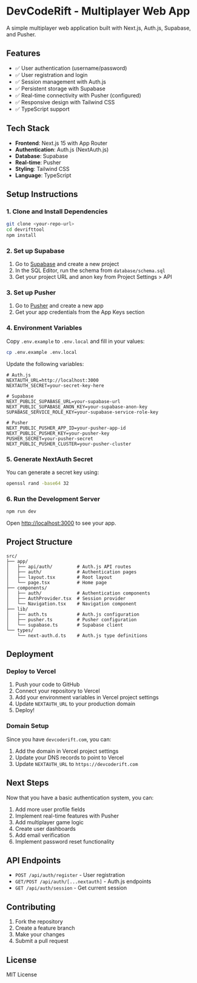 # DevCodeRift - Multiplayer Web App

A simple multiplayer web application built with Next.js, Auth.js, Supabase, and Pusher.

## Features

- ✅ User authentication (username/password)
- ✅ User registration and login
- ✅ Session management with Auth.js
- ✅ Persistent storage with Supabase
- ✅ Real-time connectivity with Pusher (configured)
- ✅ Responsive design with Tailwind CSS
- ✅ TypeScript support

## Tech Stack

- **Frontend**: Next.js 15 with App Router
- **Authentication**: Auth.js (NextAuth.js)
- **Database**: Supabase
- **Real-time**: Pusher
- **Styling**: Tailwind CSS
- **Language**: TypeScript

## Setup Instructions

### 1. Clone and Install Dependencies

```bash
git clone <your-repo-url>
cd devrifttool
npm install
```

### 2. Set up Supabase

1. Go to [Supabase](https://supabase.com) and create a new project
2. In the SQL Editor, run the schema from `database/schema.sql`
3. Get your project URL and anon key from Project Settings > API

### 3. Set up Pusher

1. Go to [Pusher](https://pusher.com) and create a new app
2. Get your app credentials from the App Keys section

### 4. Environment Variables

Copy `.env.example` to `.env.local` and fill in your values:

```bash
cp .env.example .env.local
```

Update the following variables:

```env
# Auth.js
NEXTAUTH_URL=http://localhost:3000
NEXTAUTH_SECRET=your-secret-key-here

# Supabase
NEXT_PUBLIC_SUPABASE_URL=your-supabase-url
NEXT_PUBLIC_SUPABASE_ANON_KEY=your-supabase-anon-key
SUPABASE_SERVICE_ROLE_KEY=your-supabase-service-role-key

# Pusher
NEXT_PUBLIC_PUSHER_APP_ID=your-pusher-app-id
NEXT_PUBLIC_PUSHER_KEY=your-pusher-key
PUSHER_SECRET=your-pusher-secret
NEXT_PUBLIC_PUSHER_CLUSTER=your-pusher-cluster
```

### 5. Generate NextAuth Secret

You can generate a secret key using:

```bash
openssl rand -base64 32
```

### 6. Run the Development Server

```bash
npm run dev
```

Open [http://localhost:3000](http://localhost:3000) to see your app.

## Project Structure

```
src/
├── app/
│   ├── api/auth/         # Auth.js API routes
│   ├── auth/             # Authentication pages
│   ├── layout.tsx        # Root layout
│   └── page.tsx          # Home page
├── components/
│   ├── auth/             # Authentication components
│   ├── AuthProvider.tsx  # Session provider
│   └── Navigation.tsx    # Navigation component
├── lib/
│   ├── auth.ts           # Auth.js configuration
│   ├── pusher.ts         # Pusher configuration
│   └── supabase.ts       # Supabase client
└── types/
    └── next-auth.d.ts    # Auth.js type definitions
```

## Deployment

### Deploy to Vercel

1. Push your code to GitHub
2. Connect your repository to Vercel
3. Add your environment variables in Vercel project settings
4. Update `NEXTAUTH_URL` to your production domain
5. Deploy!

### Domain Setup

Since you have `devcoderift.com`, you can:

1. Add the domain in Vercel project settings
2. Update your DNS records to point to Vercel
3. Update `NEXTAUTH_URL` to `https://devcoderift.com`

## Next Steps

Now that you have a basic authentication system, you can:

1. Add more user profile fields
2. Implement real-time features with Pusher
3. Add multiplayer game logic
4. Create user dashboards
5. Add email verification
6. Implement password reset functionality

## API Endpoints

- `POST /api/auth/register` - User registration
- `GET/POST /api/auth/[...nextauth]` - Auth.js endpoints
- `GET /api/auth/session` - Get current session

## Contributing

1. Fork the repository
2. Create a feature branch
3. Make your changes
4. Submit a pull request

## License

MIT License
